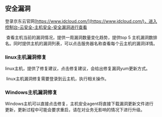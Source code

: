 ## 安全漏洞

登录京东云官网[https://www.jdcloud.com/](https://www.jdcloud.com/)，进入控制台-云安全-主机安全-安全漏洞进行查看


​       查看主机当前的漏洞情况，提供一周漏洞数量变化趋势，提供top 5 主机漏洞数排名。同时提供主机的漏洞列表，可以点击服务器名称查看每个云主机的漏洞详情。

### 	linux主机漏洞修复

​	linux主机，提供了修复建议，点击修复建议，会给出修复漏洞yum更新方式。

​	linux主机漏洞修复需要登录到云主机，执行相关操作。

### Windows主机漏洞修复


​	Windows主机可以直接点击修复，主机安全agent将直接下载漏洞更新文件进行更新，更新过程中可能会要求重启，请在对业务无影响的情况下进行升级。
